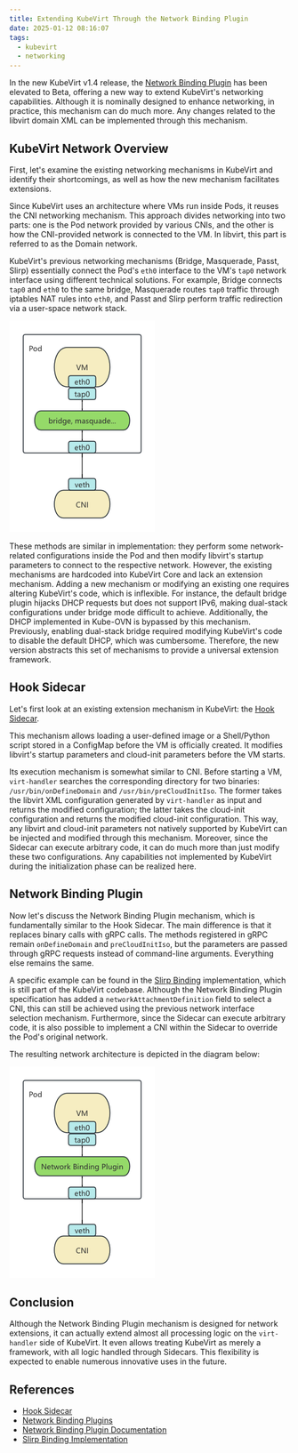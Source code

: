 ```yaml
---
title: Extending KubeVirt Through the Network Binding Plugin
date: 2025-01-12 08:16:07
tags:
  - kubevirt
  - networking
---
```


In the new KubeVirt v1.4 release, the [Network Binding Plugin](https://kubevirt.io/user-guide/network/network_binding_plugins/) has been elevated to Beta, offering a new way to extend KubeVirt's networking capabilities. Although it is nominally designed to enhance networking, in practice, this mechanism can do much more. Any changes related to the libvirt domain XML can be implemented through this mechanism.

## KubeVirt Network Overview

First, let's examine the existing networking mechanisms in KubeVirt and identify their shortcomings, as well as how the new mechanism facilitates extensions.

Since KubeVirt uses an architecture where VMs run inside Pods, it reuses the CNI networking mechanism. This approach divides networking into two parts: one is the Pod network provided by various CNIs, and the other is how the CNI-provided network is connected to the VM. In libvirt, this part is referred to as the Domain network.

KubeVirt's previous networking mechanisms (Bridge, Masquerade, Passt, Slirp) essentially connect the Pod's `eth0` interface to the VM's `tap0` network interface using different technical solutions. For example, Bridge connects `tap0` and `eth0` to the same bridge, Masquerade routes `tap0` traffic through iptables NAT rules into `eth0`, and Passt and Slirp perform traffic redirection via a user-space network stack.

![alt text](../images/kubevirt-networking-tradition.png)

These methods are similar in implementation: they perform some network-related configurations inside the Pod and then modify libvirt's startup parameters to connect to the respective network. However, the existing mechanisms are hardcoded into KubeVirt Core and lack an extension mechanism. Adding a new mechanism or modifying an existing one requires altering KubeVirt's code, which is inflexible. For instance, the default bridge plugin hijacks DHCP requests but does not support IPv6, making dual-stack configurations under bridge mode difficult to achieve. Additionally, the DHCP implemented in Kube-OVN is bypassed by this mechanism. Previously, enabling dual-stack bridge required modifying KubeVirt's code to disable the default DHCP, which was cumbersome. Therefore, the new version abstracts this set of mechanisms to provide a universal extension framework.

## Hook Sidecar

Let's first look at an existing extension mechanism in KubeVirt: the [Hook Sidecar](https://kubevirt.io/user-guide/user_workloads/hook-sidecar/).

This mechanism allows loading a user-defined image or a Shell/Python script stored in a ConfigMap before the VM is officially created. It modifies libvirt's startup parameters and cloud-init parameters before the VM starts.

Its execution mechanism is somewhat similar to CNI. Before starting a VM, `virt-handler` searches the corresponding directory for two binaries: `/usr/bin/onDefineDomain` and `/usr/bin/preCloudInitIso`. The former takes the libvirt XML configuration generated by `virt-handler` as input and returns the modified configuration; the latter takes the cloud-init configuration and returns the modified cloud-init configuration. This way, any libvirt and cloud-init parameters not natively supported by KubeVirt can be injected and modified through this mechanism. Moreover, since the Sidecar can execute arbitrary code, it can do much more than just modify these two configurations. Any capabilities not implemented by KubeVirt during the initialization phase can be realized here.

## Network Binding Plugin

Now let's discuss the Network Binding Plugin mechanism, which is fundamentally similar to the Hook Sidecar. The main difference is that it replaces binary calls with gRPC calls. The methods registered in gRPC remain `onDefineDomain` and `preCloudInitIso`, but the parameters are passed through gRPC requests instead of command-line arguments. Everything else remains the same.

A specific example can be found in the [Slirp Binding](https://github.com/kubevirt/kubevirt/tree/main/cmd/sidecars/network-slirp-binding) implementation, which is still part of the KubeVirt codebase. Although the Network Binding Plugin specification has added a `networkAttachmentDefinition` field to select a CNI, this can still be achieved using the previous network interface selection mechanism. Furthermore, since the Sidecar can execute arbitrary code, it is also possible to implement a CNI within the Sidecar to override the Pod's original network.

The resulting network architecture is depicted in the diagram below:

![alt text](../images/networking-binding.png)

## Conclusion

Although the Network Binding Plugin mechanism is designed for network extensions, it can actually extend almost all processing logic on the `virt-handler` side of KubeVirt. It even allows treating KubeVirt as merely a framework, with all logic handled through Sidecars. This flexibility is expected to enable numerous innovative uses in the future.

## References

- [Hook Sidecar](https://kubevirt.io/user-guide/user_workloads/hook-sidecar/)
- [Network Binding Plugins](https://kubevirt.io/user-guide/network/network_binding_plugins/)
- [Network Binding Plugin Documentation](https://github.com/kubevirt/kubevirt/blob/main/docs/network/network-binding-plugin.md)
- [Slirp Binding Implementation](https://github.com/kubevirt/kubevirt/tree/main/cmd/sidecars/network-slirp-binding)